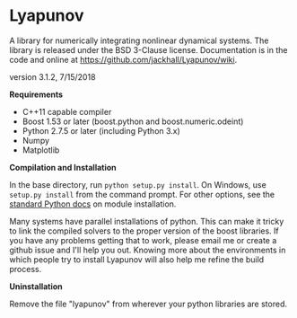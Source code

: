 Lyapunov
========

A library for numerically integrating nonlinear dynamical systems.
The library is released under the BSD 3-Clause license.
Documentation is in the code and online at https://github.com/jackhall/Lyapunov/wiki.

version 3.1.2, 7/15/2018

**Requirements**

* C++11 capable compiler
* Boost 1.53 or later (boost.python and boost.numeric.odeint)
* Python 2.7.5 or later (including Python 3.x)
* Numpy
* Matplotlib


**Compilation and Installation**

In the base directory, run `python setup.py install`.
On Windows, use `setup.py install` from the command prompt.
For other options, see the [standard Python docs](http://docs.python.org/2/install/index.html#install-index) on module installation.

Many systems have parallel installations of python. 
This can make it tricky to link the compiled solvers to the proper version of the boost libraries. 
If you have any problems getting that to work, please email me or create a github issue and I'll help you out. 
Knowing more about the environments in which people try to install Lyapunov will also help me refine the build process. 

**Uninstallation**

Remove the file "lyapunov" from wherever your python libraries are stored.
